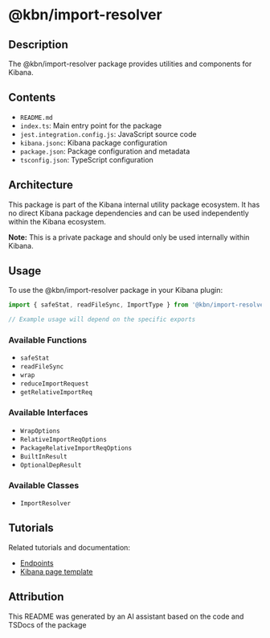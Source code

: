 # @kbn/import-resolver

## Description
The @kbn/import-resolver package provides utilities and components for Kibana.

## Contents
- `README.md`
- `index.ts`: Main entry point for the package
- `jest.integration.config.js`: JavaScript source code
- `kibana.jsonc`: Kibana package configuration
- `package.json`: Package configuration and metadata
- `tsconfig.json`: TypeScript configuration

## Architecture

This package is part of the Kibana internal utility package ecosystem. It has no direct Kibana package dependencies and can be used independently within the Kibana ecosystem.

**Note:** This is a private package and should only be used internally within Kibana.
## Usage

To use the @kbn/import-resolver package in your Kibana plugin:

```typescript
import { safeStat, readFileSync, ImportType } from '@kbn/import-resolver';

// Example usage will depend on the specific exports
```

### Available Functions
- `safeStat`
- `readFileSync`
- `wrap`
- `reduceImportRequest`
- `getRelativeImportReq`

### Available Interfaces
- `WrapOptions`
- `RelativeImportReqOptions`
- `PackageRelativeImportReqOptions`
- `BuiltInResult`
- `OptionalDepResult`

### Available Classes
- `ImportResolver`
## Tutorials

Related tutorials and documentation:

- [Endpoints](/dev_docs/tutorials/endpoints.mdx)
- [Kibana page template](/dev_docs/tutorials/kibana_page_template.mdx)

## Attribution
This README was generated by an AI assistant based on the code and TSDocs of the package
